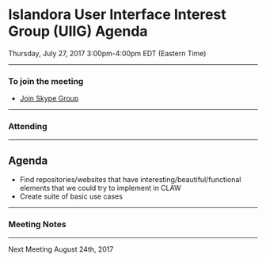 # Islandora User Interface Interest Group (UIIG) Agenda
Thursday, July 27, 2017 3:00pm-4:00pm EDT (Eastern Time)

---

### To join the meeting
* [Join Skype Group](https://join.skype.com/qEZdTTFrncpc)

---
### Attending

---
## Agenda 

* Find repositories/websites that have interesting/beautiful/functional elements that we could try to implement in CLAW
* Create suite of basic use cases

---
### Meeting Notes
---

Next Meeting August 24th, 2017
